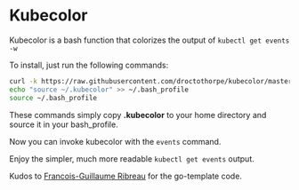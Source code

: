 # Kubecolor

Kubecolor is a bash function that colorizes the output of `kubectl get events -w`

To install, just run the following commands:

```bash
curl -k https://raw.githubusercontent.com/droctothorpe/kubecolor/master/.kubecolor -o ~/.kubecolor
echo "source ~/.kubecolor" >> ~/.bash_profile
source ~/.bash_profile
```

These commands simply copy **.kubecolor** to your home directory and source it in your bash_profile.

Now you can invoke kubecolor with the `events` command.

Enjoy the simpler, much more readable `kubectl get events` output. 

Kudos to [Francois-Guillaume Ribreau](https://blog.fgribreau.com/2018/05/pretty-print-kubernetes-events-kubectl.html) for the go-template code. 
